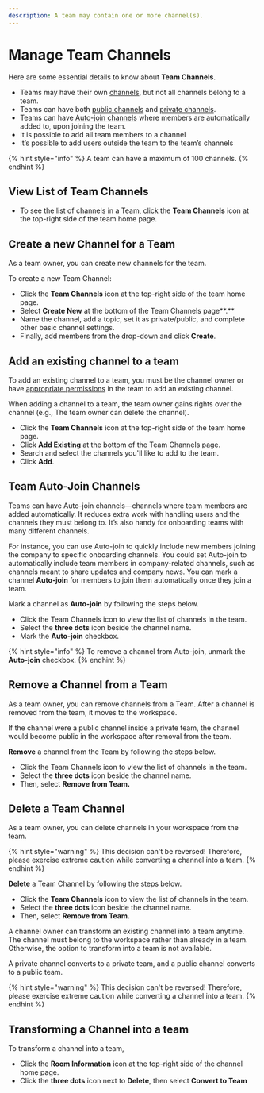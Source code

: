 ```yaml
---
description: A team may contain one or more channel(s).
---
```


# Manage Team Channels

Here are some essential details to know about **Team Channels**.

* Teams may have their own [channels](https://docs.rocket.chat/guides/user-guides/rooms/channels), but not all channels belong to a team.
* Teams can have both [public channels](https://docs.rocket.chat/guides/user-guides/rooms/channels#public-channels) and [private channels](https://docs.rocket.chat/guides/user-guides/rooms/channels#private-channels).
* Teams can have [Auto-join channels](broken-reference/) where members are automatically added to, upon joining the team.
* It is possible to add all team members to a channel
* It’s possible to add users outside the team to the team’s channels

{% hint style="info" %}
A team can have a maximum of 100 channels.
{% endhint %}

## **View List of Team Channels**

* To see the list of channels in a Team, click the **Team Channels** icon at the top-right side of the team home page.

## Create a new Channel for a Team

As a team owner, you can create new channels for the team.

To create a new Team Channel:

* Click the **Team Channels** icon at the top-right side of the team home page.
* Select **Create New** at the bottom of the Team Channels page\*\*.\*\*
* Name the channel, add a topic, set it as private/public, and complete other basic channel settings.
* Finally, add members from the drop-down and click **Create**.

## Add an existing channel to a team

To add an existing channel to a team, you must be the channel owner or have [appropriate permissions](../../../workspace-administration/permissions.md) in the team to add an existing channel.

When adding a channel to a team, the team owner gains rights over the channel (e.g., The team owner can delete the channel).

* Click the **Team Channels** icon at the top-right side of the team home page.
* Click **Add Existing** at the bottom of the Team Channels page.
* Search and select the channels you'll like to add to the team.
* Click **Add**.

## Team Auto-Join Channels

Teams can have Auto-join channels—channels where team members are added automatically. It reduces extra work with handling users and the channels they must belong to. It’s also handy for onboarding teams with many different channels.

For instance, you can use Auto-join to quickly include new members joining the company to specific onboarding channels. You could set Auto-join to automatically include team members in company-related channels, such as channels meant to share updates and company news. You can mark a channel **Auto-join** for members to join them automatically once they join a team.

Mark a channel as **Auto-join** by following the steps below.

* Click the Team Channels icon to view the list of channels in the team.
* Select the **three dots** icon beside the channel name.
* Mark the **Auto-join** checkbox.

{% hint style="info" %}
To remove a channel from Auto-join, unmark the **Auto-join** checkbox.
{% endhint %}

## Remove a Channel from a Team

As a team owner, you can remove channels from a Team. After a channel is removed from the team, it moves to the workspace.

If the channel were a public channel inside a private team, the channel would become public in the workspace after removal from the team.

**Remove** a channel from the Team by following the steps below.

* Click the Team Channels icon to view the list of channels in the team.
* Select the **three dots** icon beside the channel name.
* Then, select **Remove from Team.**

## Delete a Team Channel

As a team owner, you can delete channels in your workspace from the team.

{% hint style="warning" %}
This decision can't be reversed! Therefore, please exercise extreme caution while converting a channel into a team.
{% endhint %}

**Delete** a Team Channel by following the steps below.

* Click the **Team Channels** icon to view the list of channels in the team.
* Select the **three dots** icon beside the channel name.
* Then, select **Remove from Team.**

A channel owner can transform an existing channel into a team anytime. The channel must belong to the workspace rather than already in a team. Otherwise, the option to transform into a team is not available.

A private channel converts to a private team, and a public channel converts to a public team.

{% hint style="warning" %}
This decision can't be reversed! Therefore, please exercise extreme caution while converting a channel into a team.
{% endhint %}

## Transforming a Channel into a team

To transform a channel into a team,

* Click the **Room Information** icon at the top-right side of the channel home page.
* Click the **three dots** icon next to **Delete**, then select **Convert to Team**
